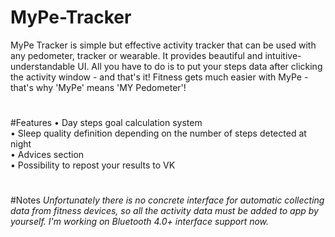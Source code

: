 # MyPe-Tracker
MyPe Tracker is simple but effective activity tracker that can be used with any pedometer, tracker or wearable.
It provides beautiful and intuitive-understandable UI. All you have to do is to put your steps data after clicking the activity window - and that's it! Fitness gets much easier with MyPe - that's why 'MyPe' means 'MY Pedometer'!
#

#Features
• Day steps goal calculation system <br/>
• Sleep quality definition depending on the number of steps detected at night <br/>
• Adviсes section <br/>
• Possibility to repost your results to VK <br/>
#

#Notes
<i>Unfortunately there is no concrete interface for automatic collecting data from fitness devices, so all the activity data must be added to app by yourself. I'm working on Bluetooth 4.0+ interface support now.<i/>
